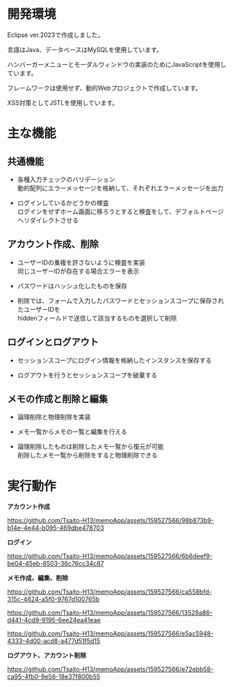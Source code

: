 # 開発環境
Eclipse ver.2023で作成しました。

言語はJava、データベースはMySQLを使用しています。

ハンバーガーメニューとモーダルウィンドウの実装のためにJavaScriptを使用しています。

フレームワークは使用せず、動的Webプロジェクトで作成しています。

XSS対策としてJSTLを使用しています。

# 主な機能
## 共通機能
 - 各種入力チェックのバリデーション  
   動的配列にエラーメッセージを格納して、それぞれエラーメッセージを出力

 - ログインしているかどうかの検査  
   ログインをせずホーム画面に移ろうとすると検査をして、デフォルトページへリダイレクトさせる

## アカウント作成、削除
 - ユーザーIDの重複を許さないように検査を実装  
   同じユーザーIDが存在する場合エラーを表示
 
 - パスワードはハッシュ化したものを保存
 
 - 削除では、フォームで入力したパスワードとセッションスコープに保存されたユーザーIDを  
   hiddenフィールドで送信して該当するものを選択して削除
 
## ログインとログアウト
 - セッションスコープにログイン情報を格納したインスタンスを保存する

 - ログアウトを行うとセッションスコープを破棄する

## メモの作成と削除と編集
 - 論理削除と物理削除を実装

 - メモ一覧からメモの一覧と編集を行える

 - 論理削除したものは削除したメモ一覧から復元が可能  
   削除したメモ一覧から削除をすると物理削除できる

# 実行動作
 **アカウント作成**
 
https://github.com/Tsaito-H13/memoApp/assets/159527566/98b873b9-b14e-4e44-b095-469dbe478703

 **ログイン**

https://github.com/Tsaito-H13/memoApp/assets/159527566/6b6deef9-be04-45eb-8503-36c76cc34c87

 **メモ作成、編集、削除**

https://github.com/Tsaito-H13/memoApp/assets/159527566/ca558bfd-315c-4624-a5f0-9767d100765b

https://github.com/Tsaito-H13/memoApp/assets/159527566/13528a86-d441-4cd9-9195-6ee24ea41eae

https://github.com/Tsaito-H13/memoApp/assets/159527566/e5ac5948-4333-4d00-acd8-a477d51f5d15

 **ログアウト、アカウント削除**

https://github.com/Tsaito-H13/memoApp/assets/159527566/e72ebb58-ca95-4fb0-9e56-18e37f800b55

